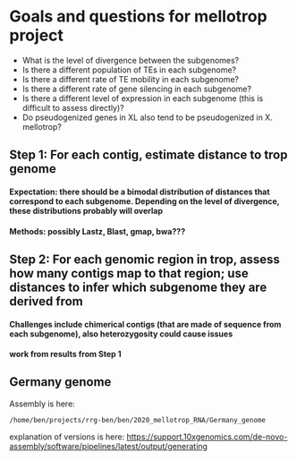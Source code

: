 # Goals and questions for mellotrop project
* What is the level of divergence between the subgenomes?
* Is there a different population of TEs in each subgenome?
* Is there a different rate of TE mobility in each subgenome?
* Is there a different rate of gene silencing in each subgenome?
* Is there a different level of expression in each subgenome (this is difficult to assess directly)?
* Do pseudogenized genes in XL also tend to be pseudogenized in X. mellotrop?

## Step 1: For each contig, estimate distance to trop genome
#### Expectation: there should be a bimodal distribution of distances that correspond to each subgenome.  Depending on the level of divergence, these distributions probably will overlap
#### Methods: possibly Lastz, Blast, gmap, bwa???

## Step 2: For each genomic region in trop, assess how many contigs map to that region; use distances to infer which subgenome they are derived from
#### Challenges include chimerical contigs (that are made of sequence from each subgenome), also heterozygosity could cause issues
#### work from results from Step 1

## Germany genome
Assembly is here:
```
/home/ben/projects/rrg-ben/ben/2020_mellotrop_RNA/Germany_genome
```
explanation of versions is here:
https://support.10xgenomics.com/de-novo-assembly/software/pipelines/latest/output/generating

